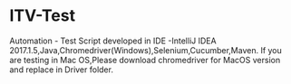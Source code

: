 # ITV-Test
Automation -
Test Script developed in IDE -IntelliJ IDEA 2017.1.5,Java,Chromedriver(Windows),Selenium,Cucumber,Maven.
If you are testing in Mac OS,Please download chromedriver for MacOS version and replace in Driver folder.
